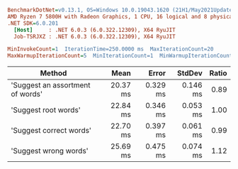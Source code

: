 ``` ini

BenchmarkDotNet=v0.13.1, OS=Windows 10.0.19043.1620 (21H1/May2021Update)
AMD Ryzen 7 5800H with Radeon Graphics, 1 CPU, 16 logical and 8 physical cores
.NET SDK=6.0.201
  [Host]     : .NET 6.0.3 (6.0.322.12309), X64 RyuJIT
  Job-TSRJXZ : .NET 6.0.3 (6.0.322.12309), X64 RyuJIT

MinInvokeCount=1  IterationTime=250.0000 ms  MaxIterationCount=20  
MaxWarmupIterationCount=5  MinIterationCount=1  MinWarmupIterationCount=1  

```
|                           Method |     Mean |    Error |   StdDev | Ratio |
|--------------------------------- |---------:|---------:|---------:|------:|
| &#39;Suggest an assortment of words&#39; | 20.37 ms | 0.329 ms | 0.146 ms |  0.89 |
|             &#39;Suggest root words&#39; | 22.84 ms | 0.346 ms | 0.053 ms |  1.00 |
|          &#39;Suggest correct words&#39; | 22.70 ms | 0.397 ms | 0.061 ms |  0.99 |
|            &#39;Suggest wrong words&#39; | 25.69 ms | 0.475 ms | 0.074 ms |  1.12 |
